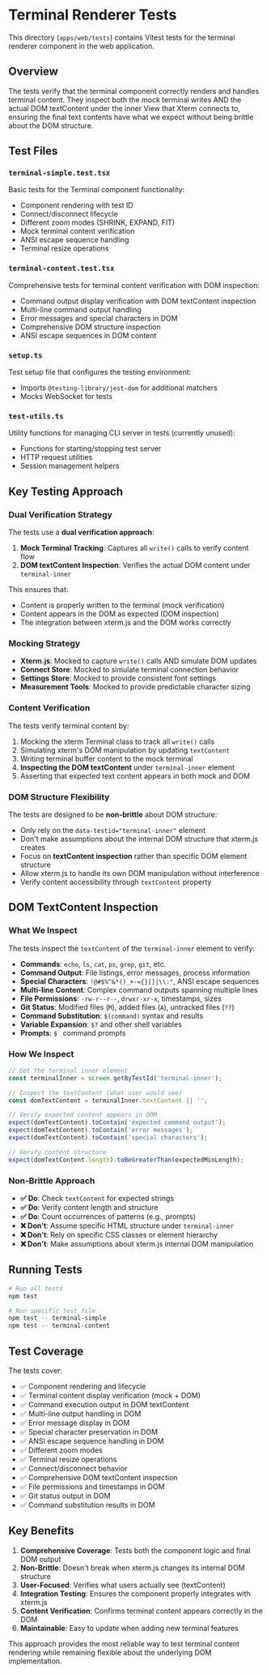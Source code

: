 # Terminal Renderer Tests

This directory (`apps/web/tests`) contains Vitest tests for the terminal renderer component in the web application.

## Overview

The tests verify that the terminal component correctly renders and handles terminal content. They inspect both the mock terminal writes AND the actual DOM textContent under the inner View that Xterm connects to, ensuring the final text contents have what we expect without being brittle about the DOM structure.

## Test Files

### `terminal-simple.test.tsx`

Basic tests for the Terminal component functionality:

- Component rendering with test ID
- Connect/disconnect lifecycle
- Different zoom modes (SHRINK, EXPAND, FIT)
- Mock terminal content verification
- ANSI escape sequence handling
- Terminal resize operations

### `terminal-content.test.tsx`

Comprehensive tests for terminal content verification with DOM inspection:

- Command output display verification with DOM textContent inspection
- Multi-line command output handling
- Error messages and special characters in DOM
- Comprehensive DOM structure inspection
- ANSI escape sequences in DOM content

### `setup.ts`

Test setup file that configures the testing environment:

- Imports `@testing-library/jest-dom` for additional matchers
- Mocks WebSocket for tests

### `test-utils.ts`

Utility functions for managing CLI server in tests (currently unused):

- Functions for starting/stopping test server
- HTTP request utilities
- Session management helpers

## Key Testing Approach

### Dual Verification Strategy

The tests use a **dual verification approach**:

1. **Mock Terminal Tracking**: Captures all `write()` calls to verify content flow
2. **DOM textContent Inspection**: Verifies the actual DOM content under `terminal-inner`

This ensures that:

- Content is properly written to the terminal (mock verification)
- Content appears in the DOM as expected (DOM inspection)
- The integration between xterm.js and the DOM works correctly

### Mocking Strategy

- **Xterm.js**: Mocked to capture `write()` calls AND simulate DOM updates
- **Connect Store**: Mocked to simulate terminal connection behavior
- **Settings Store**: Mocked to provide consistent font settings
- **Measurement Tools**: Mocked to provide predictable character sizing

### Content Verification

The tests verify terminal content by:

1. Mocking the xterm Terminal class to track all `write()` calls
2. Simulating xterm's DOM manipulation by updating `textContent`
3. Writing terminal buffer content to the mock terminal
4. **Inspecting the DOM textContent** under `terminal-inner` element
5. Asserting that expected text content appears in both mock and DOM

### DOM Structure Flexibility

The tests are designed to be **non-brittle** about DOM structure:

- Only rely on the `data-testid="terminal-inner"` element
- Don't make assumptions about the internal DOM structure that xterm.js creates
- Focus on **textContent inspection** rather than specific DOM element structure
- Allow xterm.js to handle its own DOM manipulation without interference
- Verify content accessibility through `textContent` property

## DOM TextContent Inspection

### What We Inspect

The tests inspect the `textContent` of the `terminal-inner` element to verify:

- **Commands**: `echo`, `ls`, `cat`, `ps`, `grep`, `git`, etc.
- **Command Output**: File listings, error messages, process information
- **Special Characters**: `!@#$%^&*()_+-={}[]|\\:"`, ANSI escape sequences
- **Multi-line Content**: Complex command outputs spanning multiple lines
- **File Permissions**: `-rw-r--r--`, `drwxr-xr-x`, timestamps, sizes
- **Git Status**: Modified files (`M`), added files (`A`), untracked files (`??`)
- **Command Substitution**: `$(command)` syntax and results
- **Variable Expansion**: `$?` and other shell variables
- **Prompts**: `$ ` command prompts

### How We Inspect

```typescript
// Get the terminal inner element
const terminalInner = screen.getByTestId('terminal-inner');

// Inspect the textContent (what user would see)
const domTextContent = terminalInner.textContent || '';

// Verify expected content appears in DOM
expect(domTextContent).toContain('expected command output');
expect(domTextContent).toContain('error messages');
expect(domTextContent).toContain('special characters');

// Verify content structure
expect(domTextContent.length).toBeGreaterThan(expectedMinLength);
```

### Non-Brittle Approach

- **✅ Do**: Check `textContent` for expected strings
- **✅ Do**: Verify content length and structure
- **✅ Do**: Count occurrences of patterns (e.g., prompts)
- **❌ Don't**: Assume specific HTML structure under `terminal-inner`
- **❌ Don't**: Rely on specific CSS classes or element hierarchy
- **❌ Don't**: Make assumptions about xterm.js internal DOM manipulation

## Running Tests

```bash
# Run all tests
npm test

# Run specific test file
npm test -- terminal-simple
npm test -- terminal-content
```

## Test Coverage

The tests cover:

- ✅ Component rendering and lifecycle
- ✅ Terminal content display verification (mock + DOM)
- ✅ Command execution output in DOM textContent
- ✅ Multi-line output handling in DOM
- ✅ Error message display in DOM
- ✅ Special character preservation in DOM
- ✅ ANSI escape sequence handling in DOM
- ✅ Different zoom modes
- ✅ Terminal resize operations
- ✅ Connect/disconnect behavior
- ✅ Comprehensive DOM textContent inspection
- ✅ File permissions and timestamps in DOM
- ✅ Git status output in DOM
- ✅ Command substitution results in DOM

## Key Benefits

1. **Comprehensive Coverage**: Tests both the component logic and final DOM output
2. **Non-Brittle**: Doesn't break when xterm.js changes its internal DOM structure
3. **User-Focused**: Verifies what users actually see (textContent)
4. **Integration Testing**: Ensures the component properly integrates with xterm.js
5. **Content Verification**: Confirms terminal content appears correctly in the DOM
6. **Maintainable**: Easy to update when adding new terminal features

This approach provides the most reliable way to test terminal content rendering while remaining flexible about the underlying DOM implementation.

